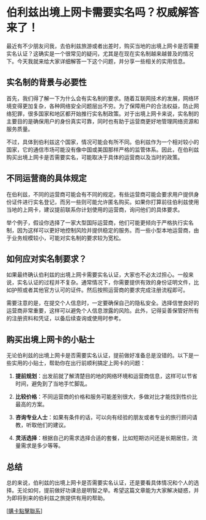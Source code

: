 # 伯利兹出境上网卡需要实名吗？权威解答来了！

最近有不少朋友问我，去伯利兹旅游或者出差时，购买当地的出境上网卡是否需要实名认证？这确实是一个很常见的疑问，尤其是在现在实名制越来越普及的情况下。今天我就来给大家详细解答一下这个问题，并分享一些相关的实用信息。

## 实名制的背景与必要性

首先，我们得了解一下为什么会有实名制的要求。随着互联网技术的发展，网络环境变得更加复杂，各种网络安全问题层出不穷。为了保障用户的合法权益，防止网络犯罪，很多国家和地区都开始推行实名制政策。对于出境上网卡来说，实名制的主要目的是确保用户的身份真实可靠，同时也有助于运营商更好地管理网络资源和服务质量。

不过，具体到伯利兹这个国家，情况可能会有所不同。伯利兹作为一个相对较小的国家，它的通信市场可能没有像中国或美国那样严格的监管体系。因此，在伯利兹购买出境上网卡是否需要实名，可能取决于具体的运营商以及当时的政策。

## 不同运营商的具体规定

在伯利兹，不同的运营商可能会有不同的规定。有些运营商可能会要求用户提供身份证件进行实名登记，而另一些则可能允许匿名购买。如果你打算前往伯利兹使用当地的上网卡，建议提前联系你计划使用的运营商，询问他们的具体要求。

举个例子，假设你选择了一家大型国际运营商，他们可能更倾向于严格执行实名制，因为这样可以更好地控制风险并提供稳定的服务。而一些小型本地运营商，由于业务规模较小，可能对实名制的要求较为宽松。

## 如何应对实名制要求？

如果最终确认伯利兹的出境上网卡需要实名认证，大家也不必太过担心。一般来说，实名认证的过程并不复杂。通常情况下，你需要提供有效的身份证明文件，比如护照或者其他官方认可的证件。然后按照运营商的要求完成注册流程即可。

需要注意的是，在提交个人信息时，一定要确保自己的隐私安全。选择信誉良好的运营商非常重要，这样可以避免个人信息泄露的风险。此外，记得妥善保管好所有的注册资料和凭证，以备后续查询或使用时参考。

## 购买出境上网卡的小贴士

无论伯利兹的出境上网卡是否需要实名认证，提前做好准备总是没错的。以下是一些实用的小贴士，帮助你在出行前顺利搞定上网卡的问题：

1. **提前规划**：出发前就了解清楚目的地的网络环境和运营商信息，这样可以节省时间，避免到了当地手忙脚乱。
   
2. **比较价格**：不同运营商的价格和服务可能差别很大，多做对比才能找到性价比最高的方案。

3. **咨询专业人士**：如果有条件的话，可以向有经验的朋友或者专业的旅行顾问请教，听取他们的建议。

4. **灵活选择**：根据自己的需求选择合适的套餐，比如短期访问还是长期居住，流量需求是多少等等。

## 总结

总的来说，伯利兹的出境上网卡是否需要实名认证，还是要看具体情况和个人的选择。无论如何，提前做好功课总是明智之举。希望这篇文章能为大家解决疑惑，并为即将到来的伯利兹之旅提供有用的帮助。

[[購卡點擊聯系](https://t.me/s/esim1088)]
